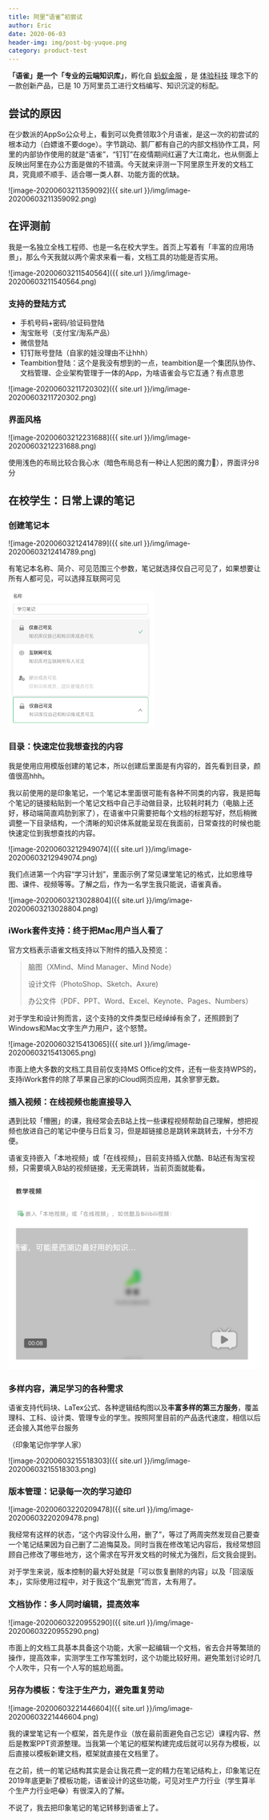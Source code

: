 ```yaml
---
title: 阿里“语雀”初尝试
author: Eric
date: 2020-06-03
header-img: img/post-bg-yuque.png
category: product-test
---
```


**「语雀」**是一个**「专业的云端知识库」**，孵化自 [蚂蚁金服](https://www.antfin.com/?deer_tracert_token=cc478126-c93a-459b-a448-dd41de67f2d4) ，是 [体验科技](https://www.yuque.com/yubo/explore/tcaywl?deer_tracert_token=cc478126-c93a-459b-a448-dd41de67f2d4) 理念下的一款创新产品，已是 10 万阿里员工进行文档编写、知识沉淀的标配。

## 尝试的原因

在少数派的AppSo公众号上，看到可以免费领取3个月语雀，是这一次的初尝试的根本动力（白嫖谁不要doge）。字节跳动、鹅厂都有自己的内部文档协作工具，阿里的内部协作使用的就是“语雀”，“钉钉”在疫情期间红遍了大江南北，也从侧面上反映出阿里在办公方面是做的不错滴。今天就来评测一下阿里原生开发的文档工具，究竟顺不顺手、适合哪一类人群、功能方面的优缺。

![image-20200603211359092]({{ site.url }}/img/image-20200603211359092.png)

## 在评测前

我是一名独立全栈工程师、也是一名在校大学生。首页上写着有「丰富的应用场景」，那么今天我就以两个需求来看一看，文档工具的功能是否实用。

![image-20200603211540564]({{ site.url }}/img/image-20200603211540564.png)

### 支持的登陆方式

- 手机号码+密码/验证码登陆
- 淘宝账号（支付宝/淘系产品）
- 微信登陆
- 钉钉账号登陆（自家的娃没理由不让hhh）
- Teambition登陆：这个是我没有想到的一点，teambition是一个集团队协作、文档管理、企业架构管理于一体的App，为啥语雀会与它互通？有点意思

![image-20200603211720302]({{ site.url }}/img/image-20200603211720302.png)

### 界面风格

![image-20200603212231688]({{ site.url }}/img/image-20200603212231688.png)

使用浅色的布局比较合我心水（暗色布局总有一种让人犯困的魔力🥱），界面评分8分

## 在校学生：日常上课的笔记

### 创建笔记本

![image-20200603212414789]({{ site.url }}/img/image-20200603212414789.png)

有笔记本名称、简介、可见范围三个参数，笔记就选择仅自己可见了，如果想要让所有人都可见，可以选择互联网可见

<img src="../img/image-20200603212634920.png" alt="image-20200603212634920" style="zoom:33%;" />

### 目录：快速定位我想查找的内容

我是使用应用模版创建的笔记本，所以创建后里面是有内容的，首先看到目录，颜值很高hhh。

我以前使用的是印象笔记，一个笔记本里面很可能有各种不同类的内容，我是把每个笔记的链接粘贴到一个笔记文档中自己手动做目录，比较耗时耗力（电脑上还好，移动端简直鸡肋到家了），在语雀中只需要把每个文档的标题写好，然后稍微调整一下目录结构，一个清晰的知识体系就能呈现在我面前，日常查找的时候也能快速定位到我想查找的内容。

![image-20200603212949074]({{ site.url }}/img/image-20200603212949074.png)



我们点进第一个内容“学习计划”，里面示例了常见课堂笔记的格式，比如思维导图、课件、视频等等。了解之后，作为一名学生我只能说，语雀真香。

![image-20200603213028804]({{ site.url }}/img/image-20200603213028804.png)

### iWork套件支持：终于把Mac用户当人看了

官方文档表示语雀文档支持以下附件的插入及预览：

> 脑图（XMind、Mind Manager、Mind Node）
>
> 设计文件（PhotoShop、Sketch、Axure)
>
> 办公文件（PDF、PPT、Word、Excel、Keynote、Pages、Numbers）

对于学生和设计狗而言，这个支持的文件类型已经绰绰有余了，还照顾到了Windows和Mac文字生产力用户，这个怒赞。

![image-20200603215413065]({{ site.url }}/img/image-20200603215413065.png)

市面上绝大多数的文档工具目前仅支持MS Office的文件，还有一些支持WPS的，支持iWork套件的除了苹果自己家的iCloud网页应用，其余寥寥无数。

### 插入视频：在线视频也能直接导入

遇到比较「懵圈」的课，我经常会去B站上找一些课程视频帮助自己理解，想把视频也放进自己的笔记中便与日后复习，但是超链接总是跳转来跳转去，十分不方便。

语雀支持嵌入「本地视频」或「在线视频」，目前支持插入优酷、B站还有淘宝视频，只需要填入B站的视频链接，无无需跳转，当前页面就能看。

<img src="/img/image-20200603215310542.png" alt="image-20200603215310542" style="zoom:50%;" />

### 多样内容，满足学习的各种需求

语雀支持代码块、LaTex公式、各种逻辑结构图以及**丰富多样的第三方服务**，覆盖理科、工科、设计类、管理专业的学生。按照阿里目前的产品迭代速度，相信以后还会接入其他平台服务

（印象笔记你学学人家）

![image-20200603215518303]({{ site.url }}/img/image-20200603215518303.png)

### 版本管理：记录每一次的学习迹印

![image-20200603220209478]({{ site.url }}/img/image-20200603220209478.png)

我经常有这样的状态，“这个内容没什么用，删了”，等过了两周突然发现自己要查一个笔记结果因为自己删了二追悔莫及。同时当我在修改笔记内容后，我经常想回顾自己修改了哪些地方，这个需求在写开发文档的时候尤为强烈，后文我会提到。

对于学生来说，版本控制的最大好处就是「可以恢复删除的内容」以及「回滚版本」，实际使用过程中，对于我这个“乱删党”而言，太有用了。

### 文档协作：多人同时编辑，提高效率

![image-20200603220955290]({{ site.url }}/img/image-20200603220955290.png)

市面上的文档工具基本具备这个功能，大家一起编辑一个文档，省去合并等繁琐的操作，提高效率，实测学生工作写策划时，这个功能比较好用。避免策划讨论时几个人吹牛，只有一个人写的尴尬局面。

### 另存为模板：专注于生产力，避免重复劳动

![image-20200603221446604]({{ site.url }}/img/image-20200603221446604.png)

我的课堂笔记有一个框架，首先是作业（放在最前面避免自己忘记）课程内容、然后是教案PPT资源整理。当我第一个笔记的框架构建完成后就可以另存为模板，以后直接以模板新建文档，框架就直接在文档里了。

在之前，统一的笔记结构其实是会让我花费一定的精力在笔记结构上，印象笔记在2019年底更新了模板功能，语雀设计的这些功能，可见对生产力行业（学生算半个生产力行业吧😂）有很深入的了解。

不说了，我去把印象笔记的笔记转移到语雀上了。

